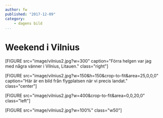 ```yaml
---
author: fw
published: "2017-12-09"
category:
    - dagens bild
...
```

Weekend i Vilnius
==================================

[FIGURE src="image/vilnius2.jpg?w=300" caption="Förra helgen var jag med några vänner i Vilnius, Litauen." class="right"]

<!--more-->

[FIGURE src="image/vilnius2.jpg?w=150&h=150&crop-to-fit&area=25,0,0,0" caption="Här är en bild från flygplatsen när vi precis landat." class="center"]

[FIGURE src="image/vilnius2.jpg?w=400&crop-to-fit&area=0,0,20,0" class="left"]

[FIGURE src="image/vilnius2.jpg?w=100%" class="w50"]
